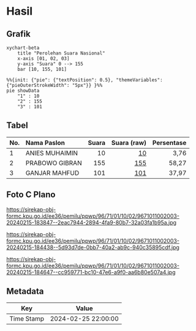 # Hasil

## Grafik

```mermaid
xychart-beta
    title "Perolehan Suara Nasional"
    x-axis [01, 02, 03]
    y-axis "Suara" 0 --> 155
    bar [10, 155, 101]
```

```mermaid
%%{init: {"pie": {"textPosition": 0.5}, "themeVariables": {"pieOuterStrokeWidth": "5px"}} }%%
pie showData
    "1" : 10
    "2" : 155
    "3" : 101
```

## Tabel

| No. | Nama Paslon    | Suara | Suara (raw) | Persentase |
|:--- |:-------------- | -----:| -----------:| ----------:|
| 1   | ANIES MUHAIMIN | 10    | [10][p-1]   | 3,76       |
| 2   | PRABOWO GIBRAN | 155   | [155][p-2]  | 58,27      |
| 3   | GANJAR MAHFUD  | 101   | [101][p-3]  | 37,97      |


[p-1]: https://github.com/gigit-pemilu/pemilu-2024/blob/main/pilpres/hitung-suara/sub/96-papua-barat-daya/sub/71-kota-sorong/sub/01-sorong/sub/1002-klademak/sub/003-tps/sub/paslon-1.txt
[p-2]: https://github.com/gigit-pemilu/pemilu-2024/blob/main/pilpres/hitung-suara/sub/96-papua-barat-daya/sub/71-kota-sorong/sub/01-sorong/sub/1002-klademak/sub/003-tps/sub/paslon-2.txt
[p-3]: https://github.com/gigit-pemilu/pemilu-2024/blob/main/pilpres/hitung-suara/sub/96-papua-barat-daya/sub/71-kota-sorong/sub/01-sorong/sub/1002-klademak/sub/003-tps/sub/paslon-3.txt

## Foto C Plano

https://sirekap-obj-formc.kpu.go.id/ee36/pemilu/ppwp/96/71/01/10/02/9671011002003-20240215-183847--2eac7944-2894-4fa9-80b7-32a03fa1b95a.jpg

https://sirekap-obj-formc.kpu.go.id/ee36/pemilu/ppwp/96/71/01/10/02/9671011002003-20240215-184438--5d93d7de-0bb7-40a2-ab9c-940c35895cdf.jpg

https://sirekap-obj-formc.kpu.go.id/ee36/pemilu/ppwp/96/71/01/10/02/9671011002003-20240215-184647--cc959771-bc10-47e6-a9f0-aa6b80e507a4.jpg


## Metadata

| Key        | Value               |
| ---------- | ------------------- |
| Time Stamp | 2024-02-25 22:00:00 |




